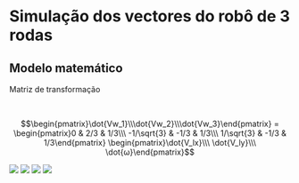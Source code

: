 # Simulação dos vectores do robô de 3 rodas

## Modelo matemático


Matriz de transformação

<br>

$$\begin{pmatrix}\dot{Vw_1}\\\dot{Vw_2}\\\dot{Vw_3}\end{pmatrix} = 
\begin{pmatrix}0 & 2/3 & 1/3\\\ -1/\sqrt{3} & -1/3 & 1/3\\\ 1/\sqrt{3} & -1/3 & 1/3\end{pmatrix}   
\begin{pmatrix}\dot{V_lx}\\\ \dot{V_ly}\\\ \dot{ω}\end{pmatrix}$$



<img src="https://render.githubusercontent.com/render/math?math=\begin{pmatrix}\dot{Vw_1}\\ \dot{Vw_2}\\ \dot{Vw_3}\end{pmatrix} = ">
<img src="https://render.githubusercontent.com/render/math?math=\begin{pmatrix} 0 & 1\\ -1/\sqrt{3}  & 1\\ 1/\sqrt{3}  & 1 \end{pmatrix}">
<img src="https://render.githubusercontent.com/render/math?math=\begin{pmatrix}\dot{V_lx}\\ \dot{V_ly}\\  \dot{w}\end{pmatrix}">

<img src="https://render.githubusercontent.com/render/math?math=e^{i \pi} = -1">
